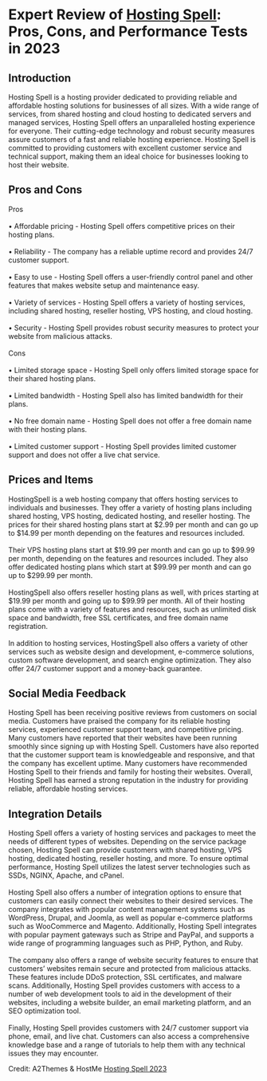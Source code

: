 <h1>Expert Review of <a href="https://a2themes.com/hosting-spell-reviews">Hosting Spell</a>: Pros, Cons, and Performance Tests in 2023</h1>
<h2>Introduction</h2>
Hosting Spell is a hosting provider dedicated to providing reliable and affordable hosting solutions for businesses of all sizes. With a wide range of services, from shared hosting and cloud hosting to dedicated servers and managed services, Hosting Spell offers an unparalleled hosting experience for everyone. Their cutting-edge technology and robust security measures assure customers of a fast and reliable hosting experience. Hosting Spell is committed to providing customers with excellent customer service and technical support, making them an ideal choice for businesses looking to host their website.
<h2>Pros and Cons</h2>
Pros<br><br>• Affordable pricing - Hosting Spell offers competitive prices on their hosting plans.<br><br>• Reliability - The company has a reliable uptime record and provides 24/7 customer support.<br><br>• Easy to use - Hosting Spell offers a user-friendly control panel and other features that makes website setup and maintenance easy.<br><br>• Variety of services - Hosting Spell offers a variety of hosting services, including shared hosting, reseller hosting, VPS hosting, and cloud hosting.<br><br>• Security - Hosting Spell provides robust security measures to protect your website from malicious attacks.<br><br>Cons<br><br>• Limited storage space - Hosting Spell only offers limited storage space for their shared hosting plans.<br><br>• Limited bandwidth - Hosting Spell also has limited bandwidth for their plans.<br><br>• No free domain name - Hosting Spell does not offer a free domain name with their hosting plans.<br><br>• Limited customer support - Hosting Spell provides limited customer support and does not offer a live chat service.
<h2>Prices and Items</h2>
HostingSpell is a web hosting company that offers hosting services to individuals and businesses. They offer a variety of hosting plans including shared hosting, VPS hosting, dedicated hosting, and reseller hosting. The prices for their shared hosting plans start at $2.99 per month and can go up to $14.99 per month depending on the features and resources included. <br><br>Their VPS hosting plans start at $19.99 per month and can go up to $99.99 per month, depending on the features and resources included. They also offer dedicated hosting plans which start at $99.99 per month and can go up to $299.99 per month. <br><br>HostingSpell also offers reseller hosting plans as well, with prices starting at $19.99 per month and going up to $99.99 per month. All of their hosting plans come with a variety of features and resources, such as unlimited disk space and bandwidth, free SSL certificates, and free domain name registration. <br><br>In addition to hosting services, HostingSpell also offers a variety of other services such as website design and development, e-commerce solutions, custom software development, and search engine optimization. They also offer 24/7 customer support and a money-back guarantee.
<h2>Social Media Feedback</h2>
Hosting Spell has been receiving positive reviews from customers on social media. Customers have praised the company for its reliable hosting services, experienced customer support team, and competitive pricing. Many customers have reported that their websites have been running smoothly since signing up with Hosting Spell. Customers have also reported that the customer support team is knowledgeable and responsive, and that the company has excellent uptime. Many customers have recommended Hosting Spell to their friends and family for hosting their websites. Overall, Hosting Spell has earned a strong reputation in the industry for providing reliable, affordable hosting services.
<h2>Integration Details</h2>
Hosting Spell offers a variety of hosting services and packages to meet the needs of different types of websites. Depending on the service package chosen, Hosting Spell can provide customers with shared hosting, VPS hosting, dedicated hosting, reseller hosting, and more. To ensure optimal performance, Hosting Spell utilizes the latest server technologies such as SSDs, NGINX, Apache, and cPanel.<br><br>Hosting Spell also offers a number of integration options to ensure that customers can easily connect their websites to their desired services. The company integrates with popular content management systems such as WordPress, Drupal, and Joomla, as well as popular e-commerce platforms such as WooCommerce and Magento. Additionally, Hosting Spell integrates with popular payment gateways such as Stripe and PayPal, and supports a wide range of programming languages such as PHP, Python, and Ruby.<br><br>The company also offers a range of website security features to ensure that customers’ websites remain secure and protected from malicious attacks. These features include DDoS protection, SSL certificates, and malware scans. Additionally, Hosting Spell provides customers with access to a number of web development tools to aid in the development of their websites, including a website builder, an email marketing platform, and an SEO optimization tool.<br><br>Finally, Hosting Spell provides customers with 24/7 customer support via phone, email, and live chat. Customers can also access a comprehensive knowledge base and a range of tutorials to help them with any technical issues they may encounter.
<p>Credit: A2Themes & HostMe <a href="https://a2themes.com/hosting-spell-reviews">Hosting Spell 2023</a></p>